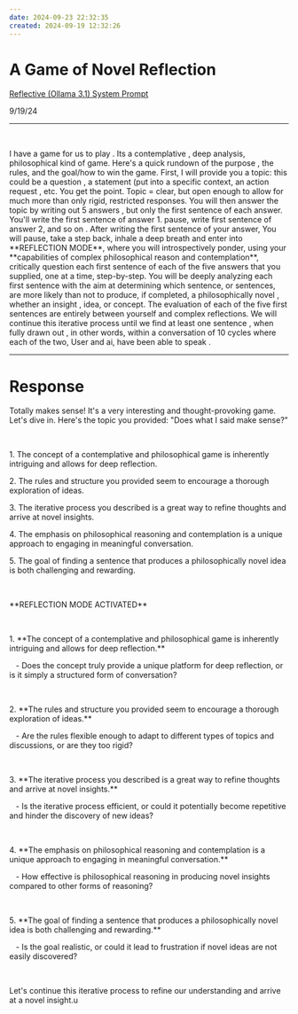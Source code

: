 ```yaml
---
date: 2024-09-23 22:32:35
created: 2024-09-19 12:32:26
---
```


# A Game of Novel Reflection

[Reflective (Ollama 3.1) System Prompt](Reflective%20\(Ollama%203.1\)%20System%20Prompt.md "upnote://x-callback-url/openNote?noteId=662EE345-F467-4318-8145-00F2A0372CBC")

9/19/24

* * *

<br>

I have a game for us to play . Its a contemplative , deep analysis, philosophical kind of game. Here's a quick rundown of the purpose , the rules, and the goal/how to win the game. First, I will provide you a topic: this could be a question , a statement (put into a specific context, an action request , etc. You get the point. Topic = clear, but open enough to allow for much more than only rigid, restricted responses. You will then answer the topic by writing out 5 answers , but only the first sentence of each answer. You'll write the first sentence of answer 1. pause, write first sentence of answer 2, and so on . After writing the first sentence of your answer, You will pause, take a step back, inhale a deep breath and enter into \*\*REFLECTION MODE\*\*, where you will introspectively ponder, using your \*\*capabilities of complex philosophical reason and contemplation\*\*, critically question each first sentence of each of the five answers that you supplied, one at a time, step-by-step. You will be deeply analyzing each first sentence with the aim at determining which sentence, or sentences, are more likely than not to produce, if completed, a philosophically novel , whether an insight , idea, or concept. The evaluation of each of the five first sentences are entirely between yourself and complex reflections. We will continue this iterative process until we find at least one sentence , when fully drawn out , in other words, within a conversation of 10 cycles where each of the two, User and ai, have been able to speak .

* * *

# Response 

Totally makes sense! It's a very interesting and thought-provoking game. Let's dive in. Here's the topic you provided: "Does what I said make sense?"

<br>

1\. The concept of a contemplative and philosophical game is inherently intriguing and allows for deep reflection.

2\. The rules and structure you provided seem to encourage a thorough exploration of ideas.

3\. The iterative process you described is a great way to refine thoughts and arrive at novel insights.

4\. The emphasis on philosophical reasoning and contemplation is a unique approach to engaging in meaningful conversation.

5\. The goal of finding a sentence that produces a philosophically novel idea is both challenging and rewarding.

<br>

\*\*REFLECTION MODE ACTIVATED\*\*

<br>

1\. \*\*The concept of a contemplative and philosophical game is inherently intriguing and allows for deep reflection.\*\*

   - Does the concept truly provide a unique platform for deep reflection, or is it simply a structured form of conversation?

<br>

2\. \*\*The rules and structure you provided seem to encourage a thorough exploration of ideas.\*\*

   - Are the rules flexible enough to adapt to different types of topics and discussions, or are they too rigid?

<br>

3\. \*\*The iterative process you described is a great way to refine thoughts and arrive at novel insights.\*\*

   - Is the iterative process efficient, or could it potentially become repetitive and hinder the discovery of new ideas?

<br>

4\. \*\*The emphasis on philosophical reasoning and contemplation is a unique approach to engaging in meaningful conversation.\*\*

   - How effective is philosophical reasoning in producing novel insights compared to other forms of reasoning?

<br>

5\. \*\*The goal of finding a sentence that produces a philosophically novel idea is both challenging and rewarding.\*\*

   - Is the goal realistic, or could it lead to frustration if novel ideas are not easily discovered?

<br>

Let's continue this iterative process to refine our understanding and arrive at a novel insight.u